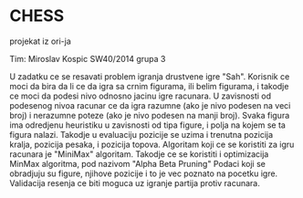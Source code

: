# CHESS
projekat iz ori-ja

Tim: Miroslav Kospic SW40/2014 grupa 3

U zadatku ce se resavati problem igranja drustvene igre "Sah". Korisnik ce moci da bira da li ce da igra sa crnim figurama, ili belim figurama, i takodje ce moci da podesi nivo odnosno jacinu igre racunara. U zavisnosti od podesenog nivoa racunar ce da igra razumne (ako je nivo podesen na veci broj) i nerazumne poteze (ako je nivo podesen na manji broj). Svaka figura ima odredjenu heuristiku u zavisnosti od tipa figure, i polja na kojem se ta figura nalazi. Takodje u evaluaciju pozicije se uzima i trenutna pozicija kralja, pozicija pesaka, i pozicija topova.
Algoritam koji ce se koristiti za igru racunara je "MiniMax" algoritam.
Takodje ce se koristiti i optimizacija MinMax algoritma, pod nazivom "Alpha Beta Pruning"
Podaci koji se obradjuju su figure, njihove pozicije i to je vec poznato na pocetku igre.
Validacija resenja ce biti moguca uz igranje partija protiv racunara.
